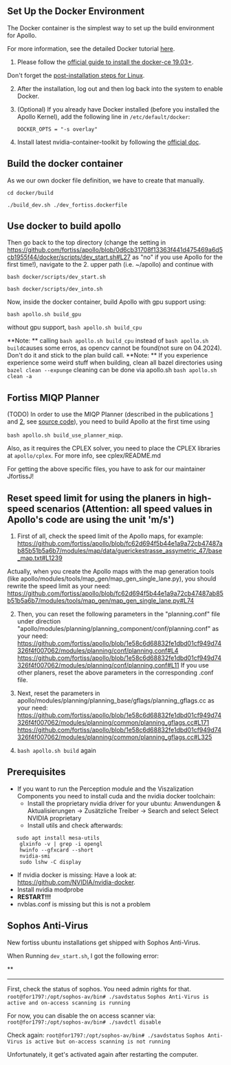 ## Set Up the Docker Environment

The Docker container is the simplest way to set up the build environment for Apollo.

For more information, see the detailed Docker tutorial [here](https://docs.docker.com/).

1. Please follow the [official guide to install the docker-ce 19.03+](https://docs.docker.com/install/linux/docker-ce/ubuntu).

Don't forget the [post-installation steps for Linux](https://docs.docker.com/install/linux/linux-postinstall).

2. After the installation, log out and then log back into the system to enable Docker.

3. (Optional) If you already have Docker installed (before you installed the Apollo Kernel), add the following line in `/etc/default/docker`:

    ```
    DOCKER_OPTS = "-s overlay"
    ```

4. Install latest nvidia-container-toolkit by following the [official doc](https://github.com/NVIDIA/nvidia-docker).


## Build the docker container

As we our own docker file definition, we have to create that manually.

`cd docker/build`

`./build_dev.sh ./dev_fortiss.dockerfile`

## Use docker to build apollo

Then go back to the top directory (change the setting in  https://github.com/fortiss/apollo/blob/0d6cb31708f13363f441d475469a6d5cb1955f44/docker/scripts/dev_start.sh#L27 as "no" if you use Apollo for the first time!), navigate to the 2. upper path (i.e. ~/apollo) and continue with 

`bash docker/scripts/dev_start.sh`

`bash docker/scripts/dev_into.sh`

Now, inside the docker container, build Apollo with gpu support using:

 `bash apollo.sh build_gpu`

 without gpu support,
 `bash apollo.sh build_cpu`

**Note: ** calling `bash apollo.sh build_cpu` instead of `bash apollo.sh build`causes some erros, as opencv cannot be found(not sure on 04.2024). Don't do it and stick to the plan build call.
**Note: ** If you experience experience some weird stuff when building, clean all bazel directories using `bazel clean --expunge`
cleaning can be done via apollo.sh
`bash apollo.sh clean -a`

## Fortiss MIQP Planner
(TODO)
In order to use the MIQP Planner (described in the publications [1](https://ieeexplore.ieee.org/document/9304743) and [2](https://ieeexplore.ieee.org/document/9304495), see [source code](https://github.com/bark-simulator/planner_miqp)), you need to build Apollo at the first time using 

`bash apollo.sh build_use_planner_miqp`.

Also, as it requires the CPLEX solver, you need to place the CPLEX libraries at `apollo/cplex`. For more info, see cplex/README.md

For getting the above specific files, you have to ask for our maintainer JfortissJ!

## Reset speed limit for using the planers in high-speed scenarios (Attention: all speed values in Apollo's code are using the unit 'm/s')

1. First of all, check the speed limit of the Apollo maps, for example:
https://github.com/fortiss/apollo/blob/fc62d694f5b44e1a9a72cb47487ab85b51b5a6b7/modules/map/data/guerickestrasse_assymetric_47/base_map.txt#L1239

 Actually, when you create the Apollo maps with the map generation tools (like apollo/modules/tools/map_gen/map_gen_single_lane.py), you should rewrite    the speed limit as your need: https://github.com/fortiss/apollo/blob/fc62d694f5b44e1a9a72cb47487ab85b51b5a6b7/modules/tools/map_gen/map_gen_single_lane.py#L74

2. Then, you can reset the following parameters in the "planning.conf" file under direction "apollo/modules/planning/planning_component/conf/planning.conf" as your need:
https://github.com/fortiss/apollo/blob/1e58c6d68832fe1dbd01cf949d74326f4f007062/modules/planning/conf/planning.conf#L4
https://github.com/fortiss/apollo/blob/1e58c6d68832fe1dbd01cf949d74326f4f007062/modules/planning/conf/planning.conf#L11
If you use other planers, reset the above parameters in the corresponding .conf file.

3. Next, reset the parameters in apollo/modules/planning/planning_base/gflags/planning_gflags.cc as your need:
https://github.com/fortiss/apollo/blob/1e58c6d68832fe1dbd01cf949d74326f4f007062/modules/planning/common/planning_gflags.cc#L171
https://github.com/fortiss/apollo/blob/1e58c6d68832fe1dbd01cf949d74326f4f007062/modules/planning/common/planning_gflags.cc#L325

4. `bash apollo.sh build` again

## Prerequisites

* If you want to run the Perception module and the Viszalization Components you need to install cuda and the nvidia docker toolchain:
  * Install the proprietary nvidia driver for your ubuntu: Anwendungen & Aktualisierungen -> Zusätzliche Treiber -> Search and select Select NVIDIA proprietary
  * Install utils and check afterwards: 
```
   sudo apt install mesa-utils
    glxinfo -v | grep -i opengl
    hwinfo --gfxcard --short
    nvidia-smi
    sudo lshw -C display
```
 * If nvidia docker is missing: Have a look at: https://github.com/NVIDIA/nvidia-docker. 
 * Install nvidia modprobe
 * **RESTART!!!**
 * nvblas.conf is missing but this is not a problem

## Sophos Anti-Virus

New fortiss ubuntu installations get shipped with Sophos Anti-Virus.

When Running `dev_start.sh`, I got the following error:

**<!--******************** Sophos Anti-Virus Alert ***********************-->
<!--Error scanning file-->
<!--"/run/snapd/lock/docker.lock".-->

<!--Access to the file has been denied-->

**********************************************************************
<!--Got permission denied while trying to connect to the Docker daemon socket at unix:///var/run/docker.sock: Post http://%2Fvar%2Frun%2Fdocker.sock/v1.39/images/create?fromImage=apolloauto%2Fapollo&tag=map_volume-sunnyvale_with_two_offices-latest: dial unix /var/run/docker.sock: connect: permission denied-->

First, check the status of sophos. You need admin rights for that.
`root@for1797:/opt/sophos-av/bin# ./savdstatus`
`Sophos Anti-Virus is active and on-access scanning is running`

For now, you can disable the on access scanner via:
`root@for1797:/opt/sophos-av/bin# ./savdctl disable`

Check again:
`root@for1797:/opt/sophos-av/bin# ./savdstatus`
`Sophos Anti-Virus is active but on-access scanning is not running`

Unfortunately, it get's activated again after restarting the computer.
